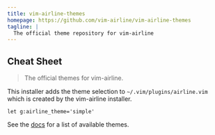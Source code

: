 ```yaml
---
title: vim-airline-themes
homepage: https://github.com/vim-airline/vim-airline-themes
tagline: |
  The official theme repository for vim-airline
---
```


## Cheat Sheet

> The official themes for vim-airline.

This installer adds the theme selection to `~/.vim/plugins/airline.vim` which is
created by the vim-airline installer.

```
let g:airline_theme='simple'
```

See the [docs](https://github.com/vim-airline/vim-airline-themes) for a list of
available themes.
